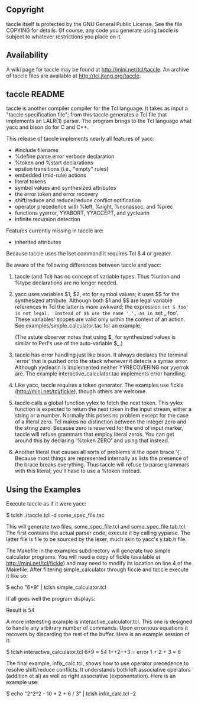 Copyright
---------
taccle itself is protected by the GNU General Public License.  See the
file COPYING for details.  Of course, any code you generate using
taccle is subject to whatever restrictions you place on it.


Availability
------------
A wiki page for taccle may be found at http://mini.net/tcl/taccle.
An archive of taccle files are available at http://tcl.jtang.org/taccle.


taccle README
-------------
taccle is another compiler compiler for the Tcl language.  It takes as
input a "taccle specification file"; from this taccle generates a Tcl
file that implements an LALR(1) parser.  The program brings to the Tcl
language what yacc and bison do for C and C++.

This release of taccle implements nearly all features of yacc:
 - #include filename
 - %define parse.error verbose declaration
 - %token and %start declarations
 - epsilon transitions (i.e., "empty" rules)
 - embedded (mid-rule) actions
 - literal tokens
 - symbol values and synthesized attributes
 - the error token and error recovery
 - shift/reduce and reduce/reduce conflict notification
 - operator precedence with %left, %right, %nonassoc, and %prec
 - functions yyerror, YYABORT, YYACCEPT, and yyclearin
 - infinite recursion detection

Features currently missing in taccle are:
 - inherited attributes
 
Because taccle uses the lset command it requires Tcl 8.4 or greater.

Be aware of the following differences between taccle and yacc:

1. taccle (and Tcl) has no concept of variable types.  Thus %union and
   %type declarations are no longer needed.

2. yacc uses variables $1, $2, etc for symbol values; it uses $$ for
   the synthesized attribute.  Although both $1 and $$ are legal
   variable references in Tcl the latter is more awkward; the
   expression `set $ foo' is not legal.  Instead of $$ use the name
   '_', as in `set _ foo'.  These variables' scopes are valid only
   within the context of an action.  See
   examples/simple_calculator.tac for an example.

   (The astute observer notes that using $_ for synthesized values is
   similar to Perl's use of the auto-variable $_.)

3. taccle has error handling just like bison.  It always declares the
   terminal `error' that is pushed onto the stack whenever it detects
   a syntax error.  Although yyclearin is implemented neither
   YYRECOVERING nor yyerrok are.  The example
   interactive_calculator.tac implements error handling.

4. Like yacc, taccle requires a token generator.  The examples use
   fickle (http://mini.net/tcl/fickle), though others are welcome.

5. taccle calls a global function yylex to fetch the next token.  This
   yylex function is expected to return the next token in the input
   stream, either a string or a number.  Normally this poses no
   problem except for the case of a literal zero.  Tcl makes no
   distinction between the integer zero and the string zero.  Because
   zero is reserved for the end of input marker, taccle will refuse
   grammars that employ literal zeros.  You can get around this by
   declaring `%token ZERO' and using that instead.

6. Another literal that causes all sorts of problems is the open brace
   '{'.  Because most things are represented internally as lists the
   presence of the brace breaks everything.  Thus taccle will refuse
   to parse grammars with this literal; you'll have to use a %token
   instead.

   
Using the Examples
------------------
Execute taccle as if it were yacc:

  $ tclsh ./taccle.tcl -d some_spec_file.tac

This will generate two files, some_spec_file.tcl and
some_spec_file.tab.tcl.  The first contains the actual parser code;
execute it by calling yyparse.  The latter file is file to be sourced
by the lexer, much akin to yacc's y.tab.h file.

The Makefile in the examples subdirectory will generate two simple
calculator programs.  You will need a copy of fickle (available at
http://mini.net/tcl/fickle) and may need to modify its location on
line 4 of the Makefile.  After filtering simple_calculator through
ficcle and taccle execute it like so:

  $ echo "6*9" | tclsh simple_calculator.tcl

If all goes well the program displays:

  Result is 54

A more interesting example is interactive_calculator.tcl.  This one is
designed to handle any arbitrary number of commands.  Upon errornous
equations it recovers by discarding the rest of the buffer.  Here is
an example session of it:

  $ tclsh interactive_calculator.tcl
  6*9
   = 54
  1++2++3
   = error
  1 + 2 + 3
   = 6

The final example, infix_calc.tcl, shows how to use operator
precedence to resolve shift/reduce conflicts.  It understands both
left associative operators (addition et al) as well as right
associative (exponentation).  Here is an example use:

  $ echo "2^2^2 - 10 * 2 + 6 / 3" | tclsh infix_calc.tcl
          -2
